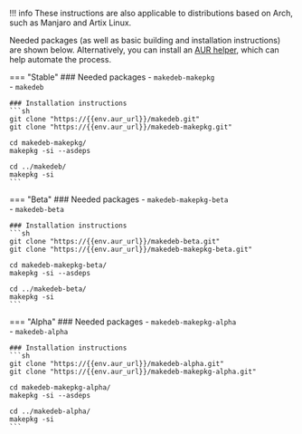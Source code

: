 !!! info
    These instructions are also applicable to distributions based on Arch, such as Manjaro and Artix Linux.

Needed packages (as well as basic building and installation instructions) are shown below. Alternatively, you can install an [AUR helper](https://wiki.archlinux.org/title/AUR_helpers), which can help automate the process.

=== "Stable"
    ### Needed packages
    - `makedeb-makepkg`   
    - `makedeb`   

    ### Installation instructions
    ```sh
    git clone "https://{{env.aur_url}}/makedeb.git"
    git clone "https://{{env.aur_url}}/makedeb-makepkg.git"

    cd makedeb-makepkg/
    makepkg -si --asdeps

    cd ../makedeb/
    makepkg -si
    ```


=== "Beta"
    ### Needed packages
    - `makedeb-makepkg-beta`   
    - `makedeb-beta`   

    ### Installation instructions
    ```sh
    git clone "https://{{env.aur_url}}/makedeb-beta.git"
    git clone "https://{{env.aur_url}}/makedeb-makepkg-beta.git"

    cd makedeb-makepkg-beta/
    makepkg -si --asdeps

    cd ../makedeb-beta/
    makepkg -si
    ```


=== "Alpha"
    ### Needed packages
    - `makedeb-makepkg-alpha`   
    - `makedeb-alpha`   

    ### Installation instructions
    ```sh
    git clone "https://{{env.aur_url}}/makedeb-alpha.git"
    git clone "https://{{env.aur_url}}/makedeb-makepkg-alpha.git"

    cd makedeb-makepkg-alpha/
    makepkg -si --asdeps

    cd ../makedeb-alpha/
    makepkg -si
    ```
